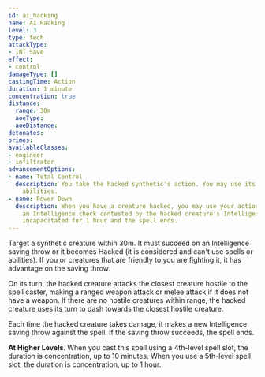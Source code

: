 ```yaml
---
id: ai_hacking
name: AI Hacking
level: 3
type: tech
attackType:
- INT Save
effect:
- control
damageType: []
castingTime: Action
duration: 1 minute
concentration: true
distance:
  range: 30m
  aoeType: 
  aoeDistance: 
detonates: 
primes: 
availableClasses:
- engineer
- infiltrator
advancementOptions:
- name: Total Control
  description: You take the hacked synthetic's action. You may use its spells and
    abilities.
- name: Power Down
  description: When you have a creature hacked, you may use your action to attempt to shut it down. To do so, make
    an Intelligence check contested by the hacked creature's Intelligence check. If you win the contest, the creature becomes
    incapacitated for 1 hour and the spell ends.
---
```

Target a synthetic creature within 30m. It must succeed on an Intelligence saving throw or it becomes Hacked (it is considered
<me-condition id="charmed"/> and can't use spells or abilities). If you or creatures that are friendly to you are fighting it, it has advantage
on the saving throw.

On its turn, the hacked creature attacks the closest creature hostile to the spell caster, making a ranged weapon
attack or melee attack if it does not have a weapon. If there are no hostile creatures within range, the hacked
creature uses its turn to dash towards the closest hostile creature.

Each time the hacked creature takes damage, it makes a new Intelligence saving throw against the spell. If the saving throw
succeeds, the spell ends.

__At Higher Levels__. When you cast this spell using a 4th-level spell slot, the duration is concentration, up to 10
minutes. When you use a 5th-level spell slot, the duration is concentration, up to 1 hour.
